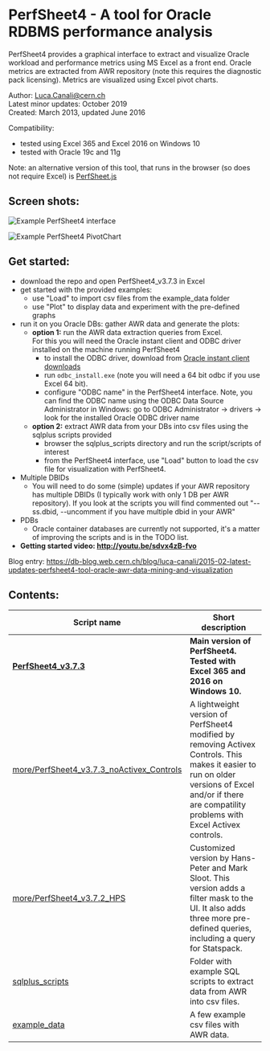# PerfSheet4 - A tool for Oracle RDBMS performance analysis

PerfSheet4 provides a graphical interface to extract and visualize Oracle workload and performance metrics using MS Excel as a front end.
Oracle metrics are extracted from AWR repository (note this requires the diagnostic pack licensing).
Metrics are visualized using Excel pivot charts.
  
Author: Luca.Canali@cern.ch  
Latest minor updates: October 2019  
Created: March 2013, updated June 2016  
  
Compatibility: 
  - tested using Excel 365 and Excel 2016 on Windows 10
  - tested with Oracle 19c and 11g
  
Note: an alternative version of this tool, that runs in the browser (so does not require Excel) is [PerfSheet.js](https://github.com/LucaCanali/PerfSheet.js)

## Screen shots:

![Example PerfSheet4 interface](http://3.bp.blogspot.com/-Vd5j72FpdIU/VOJWn6i37HI/AAAAAAAAEoM/N8MBLUhnmQI/s1600/blog_PerfSheet4_v37.png)

![Example PerfSheet4 PivotChart](http://3.bp.blogspot.com/-RwUARWt1gNk/VN5osDj-rYI/AAAAAAAAEns/O1l_kbKhEtc/s1600/blog_perfsheet4_v37_graph_IO%2B_annotated.png)

## Get started:

- download the repo and open PerfSheet4_v3.7.3 in Excel
- get started with the provided examples:
  - use "Load" to import csv files from the example_data folder
  - use "Plot" to display data and experiment with the pre-defined graphs 
- run it on you Oracle DBs: gather AWR data and generate the plots:
  - **option 1:** run the AWR data extraction queries from Excel.  
    For this you will need the Oracle instant client and ODBC driver installed on the machine running PerfSheet4
     - to install the ODBC driver, download from [Oracle instant client downloads](https://www.oracle.com/database/technologies/instant-client/downloads.html)
     - run `odbc_install.exe` (note you will need a 64 bit odbc if you use Excel 64 bit).
     - configure "ODBC name" in the PerfSheet4 interface.
       Note, you can find the ODBC name using the ODBC Data Source Administrator in Windows:
       go to ODBC Administrator -> drivers -> look for the installed Oracle ODBC driver name
  - **option 2:** extract AWR data from your DBs into csv files using the sqlplus scripts provided
     - browser the sqlplus_scripts directory and run the script/scripts of interest
     - from the PerfSheet4 interface, use "Load" button to load the csv file for visualization with PerfSheet4. 
- Multiple DBIDs
     - You will need to do some (simple) updates if your AWR repository has multiple DBIDs (I typically work with only 1 DB per AWR repository).
       If you look at the scripts you will find commented out "--ss.dbid, --uncomment if you have multiple dbid in your AWR"
- PDBs
     - Oracle container databases are currently not supported, it's a matter of improving the scripts and is in the TODO list.
- **Getting started video: http://youtu.be/sdvx4zB-fvo**

Blog entry: https://db-blog.web.cern.ch/blog/luca-canali/2015-02-latest-updates-perfsheet4-tool-oracle-awr-data-mining-and-visualization  

## Contents:  

| Script name             | Short description
| ----------------------- | ------------------------------------------------------------------------------------------------------------
| **[PerfSheet4_v3.7.3](PerfSheet4_v3.7.3.xlsm)**| **Main version of PerfSheet4. Tested with Excel 365 and 2016 on Windows 10.**
| [more/PerfSheet4_v3.7.3_noActivex_Controls](more/PerfSheet4_v3.7.3_noActivex_Controls.xlsm) | A lightweight version of PerfSheet4 modified by removing Activex Controls. This makes it easier to run on older versions of Excel and/or if there are compatility problems with Excel Activex controls.
| [more/PerfSheet4_v3.7.2_HPS](more/PerfSheet4_v3.7.2_HPS.xlsm) | Customized version by Hans-Peter and Mark Sloot. This version adds a filter mask to the UI. It also adds three more pre-defined queries, including a query for Statspack.
| [sqlplus_scripts](sqlplus_scripts) | Folder with example SQL scripts to extract data from AWR into csv files.
| [example_data](example_data) | A few example csv files with AWR data.


